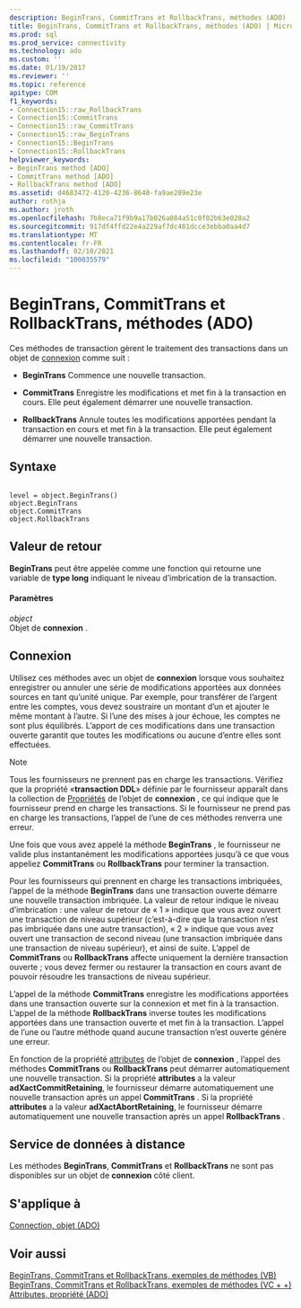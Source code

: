 ```yaml
---
description: BeginTrans, CommitTrans et RollbackTrans, méthodes (ADO)
title: BeginTrans, CommitTrans et RollbackTrans, méthodes (ADO) | Microsoft Docs
ms.prod: sql
ms.prod_service: connectivity
ms.technology: ado
ms.custom: ''
ms.date: 01/19/2017
ms.reviewer: ''
ms.topic: reference
apitype: COM
f1_keywords:
- Connection15::raw_RollbackTrans
- Connection15::CommitTrans
- Connection15::raw_CommitTrans
- Connection15::raw_BeginTrans
- Connection15::BeginTrans
- Connection15::RollbackTrans
helpviewer_keywords:
- BeginTrans method [ADO]
- CommitTrans method [ADO]
- RollbackTrans method [ADO]
ms.assetid: d4683472-4120-4236-8640-fa9ae289e23e
author: rothja
ms.author: jroth
ms.openlocfilehash: 7b8eca71f9b9a17b026a084a51c0f02b63e028a2
ms.sourcegitcommit: 917df4ffd22e4a229af7dc481dcce3ebba0aa4d7
ms.translationtype: MT
ms.contentlocale: fr-FR
ms.lasthandoff: 02/10/2021
ms.locfileid: "100035579"
---
```

# <a name="begintrans-committrans-and-rollbacktrans-methods-ado"></a>BeginTrans, CommitTrans et RollbackTrans, méthodes (ADO)
Ces méthodes de transaction gèrent le traitement des transactions dans un objet de [connexion](./connection-object-ado.md) comme suit :  
  
-   **BeginTrans** Commence une nouvelle transaction.  
  
-   **CommitTrans** Enregistre les modifications et met fin à la transaction en cours. Elle peut également démarrer une nouvelle transaction.  
  
-   **RollbackTrans** Annule toutes les modifications apportées pendant la transaction en cours et met fin à la transaction. Elle peut également démarrer une nouvelle transaction.  
  
## <a name="syntax"></a>Syntaxe  
  
```  
  
level = object.BeginTrans()  
object.BeginTrans  
object.CommitTrans  
object.RollbackTrans  
```  
  
## <a name="return-value"></a>Valeur de retour  
 **BeginTrans** peut être appelée comme une fonction qui retourne une variable de **type long** indiquant le niveau d’imbrication de la transaction.  
  
#### <a name="parameters"></a>Paramètres  
 *object*  
 Objet de **connexion** .  
  
## <a name="connection"></a>Connexion  
 Utilisez ces méthodes avec un objet de **connexion** lorsque vous souhaitez enregistrer ou annuler une série de modifications apportées aux données sources en tant qu’unité unique. Par exemple, pour transférer de l’argent entre les comptes, vous devez soustraire un montant d’un et ajouter le même montant à l’autre. Si l’une des mises à jour échoue, les comptes ne sont plus équilibrés. L’apport de ces modifications dans une transaction ouverte garantit que toutes les modifications ou aucune d’entre elles sont effectuées.  
  
> [!NOTE]
>  Tous les fournisseurs ne prennent pas en charge les transactions. Vérifiez que la propriété «**transaction DDL**» définie par le fournisseur apparaît dans la collection de [Propriétés](./properties-collection-ado.md) de l’objet de **connexion** , ce qui indique que le fournisseur prend en charge les transactions. Si le fournisseur ne prend pas en charge les transactions, l’appel de l’une de ces méthodes renverra une erreur.  
  
 Une fois que vous avez appelé la méthode **BeginTrans** , le fournisseur ne valide plus instantanément les modifications apportées jusqu’à ce que vous appeliez **CommitTrans** ou **RollbackTrans** pour terminer la transaction.  
  
 Pour les fournisseurs qui prennent en charge les transactions imbriquées, l’appel de la méthode **BeginTrans** dans une transaction ouverte démarre une nouvelle transaction imbriquée. La valeur de retour indique le niveau d’imbrication : une valeur de retour de « 1 » indique que vous avez ouvert une transaction de niveau supérieur (c’est-à-dire que la transaction n’est pas imbriquée dans une autre transaction), « 2 » indique que vous avez ouvert une transaction de second niveau (une transaction imbriquée dans une transaction de niveau supérieur), et ainsi de suite. L’appel de **CommitTrans** ou **RollbackTrans** affecte uniquement la dernière transaction ouverte ; vous devez fermer ou restaurer la transaction en cours avant de pouvoir résoudre les transactions de niveau supérieur.  
  
 L’appel de la méthode **CommitTrans** enregistre les modifications apportées dans une transaction ouverte sur la connexion et met fin à la transaction. L’appel de la méthode **RollbackTrans** inverse toutes les modifications apportées dans une transaction ouverte et met fin à la transaction. L’appel de l’une ou l’autre méthode quand aucune transaction n’est ouverte génère une erreur.  
  
 En fonction de la propriété [attributes](./attributes-property-ado.md) de l’objet de **connexion** , l’appel des méthodes **CommitTrans** ou **RollbackTrans** peut démarrer automatiquement une nouvelle transaction. Si la propriété **attributes** a la valeur **adXactCommitRetaining**, le fournisseur démarre automatiquement une nouvelle transaction après un appel **CommitTrans** . Si la propriété **attributes** a la valeur **adXactAbortRetaining**, le fournisseur démarre automatiquement une nouvelle transaction après un appel **RollbackTrans** .  
  
## <a name="remote-data-service"></a>Service de données à distance  
 Les méthodes **BeginTrans**, **CommitTrans** et **RollbackTrans** ne sont pas disponibles sur un objet de **connexion** côté client.  
  
## <a name="applies-to"></a>S'applique à  
 [Connection, objet (ADO)](./connection-object-ado.md)  
  
## <a name="see-also"></a>Voir aussi  
 [BeginTrans, CommitTrans et RollbackTrans, exemples de méthodes (VB)](./begintrans-committrans-and-rollbacktrans-methods-example-vb.md)   
 [BeginTrans, CommitTrans et RollbackTrans, exemples de méthodes (VC + +)](./begintrans-committrans-and-rollbacktrans-methods-example-vc.md)   
 [Attributes, propriété (ADO)](./attributes-property-ado.md)